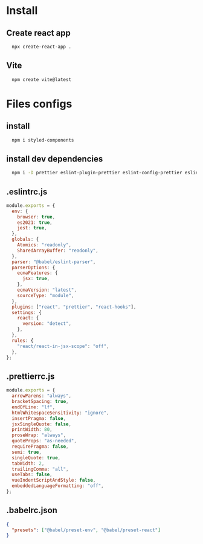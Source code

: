 # Install

## Create react app

```zsh
  npx create-react-app .
```

## Vite

```zsh
  npm create vite@latest
```

# Files configs

## install

```zsh
  npm i styled-components
```

## install dev dependencies

```zsh
  npm i -D prettier eslint-plugin-prettier eslint-config-prettier eslint-plugin-react jest-styled-components
```

## .eslintrc.js

```js
module.exports = {
  env: {
    browser: true,
    es2021: true,
    jest: true,
  },
  globals: {
    Atomics: "readonly",
    SharedArrayBuffer: "readonly",
  },
  parser: "@babel/eslint-parser",
  parserOptions: {
    ecmaFeatures: {
      jsx: true,
    },
    ecmaVersion: "latest",
    sourceType: "module",
  },
  plugins: ["react", "prettier", "react-hooks"],
  settings: {
    react: {
      version: "detect",
    },
  },
  rules: {
    "react/react-in-jsx-scope": "off",
  },
};
```

## .prettierrc.js

```js
module.exports = {
  arrowParens: "always",
  bracketSpacing: true,
  endOfLine: "lf",
  htmlWhitespaceSensitivity: "ignore",
  insertPragma: false,
  jsxSingleQuote: false,
  printWidth: 80,
  proseWrap: "always",
  quoteProps: "as-needed",
  requirePragma: false,
  semi: true,
  singleQuote: true,
  tabWidth: 2,
  trailingComma: "all",
  useTabs: false,
  vueIndentScriptAndStyle: false,
  embeddedLanguageFormatting: "off",
};
```

## .babelrc.json

```json
{
  "presets": ["@babel/preset-env", "@babel/preset-react"]
}
```
